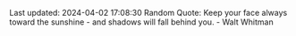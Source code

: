 Last updated: 2024-04-02 17:08:30
Random Quote: Keep your face always toward the sunshine - and shadows will fall behind you. - Walt Whitman
